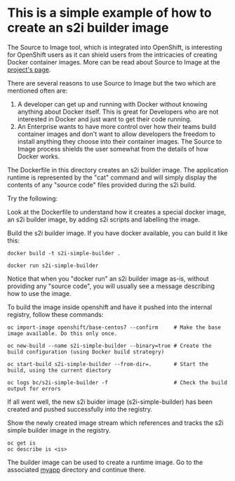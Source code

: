 # This is a simple example of how to create an s2i builder image

The Source to Image tool, which is integrated into OpenShift, is interesting for OpenShift users as it can shield users from the intricacies of creating Docker container images.  More can be read about Source to Image at the [project's page](https://github.com/openshift/source-to-image/blob/master/README.md).

There are several reasons to use Source to Image but the two which are mentioned often are:

1. A developer can get up and running with Docker without knowing anything about Docker itself.  This is great for Developers who are not interested in Docker and just want to get their code running.        
1. An Enterprise wants to have more control over how their teams build container images and don't want to allow developers the freedom to install anything they choose into their container images.  The Source to Image process shields the user somewhat from the details of how Docker works. 

The Dockerfile in this directory creates an s2i builder image.  The application runtime is represented by the "cat" command and will simply display the contents of any "source code" files provided during the s2i build.

Try the following:

Look at the Dockerfile to understand how it creates a special docker image, an s2i builder image, by adding s2i scripts and labelling the image. 

Build the s2i builder image. If you have docker available, you can build it like this:

```
docker build -t s2i-simple-builder . 

docker run s2i-simple-builder
```

Notice that when you "docker run" an s2i builder image as-is, without providing any "source code", you will usually see a message describing how to use the image. 

To build the image inside openshift and have it pushed into the internal registry, follow these commands:

```
oc import-image openshift/base-centos7 --confirm     # Make the base image available. Do this only once.

oc new-build --name s2i-simple-builder --binary=true # Create the build configuration (using Docker build strategry) 

oc start-build s2i-simple-builder --from-dir=.       # Start the build, using the current diectory

oc logs bc/s2i-simple-builder -f                     # Check the build output for errors 

```

If all went well, the new s2i buider image (s2i-simple-builder) has been created and pushed successfully into the registry.

Show the newly created image stream which references and tracks the s2i simple builder image in the registry.

```
oc get is
oc describe is <is>
```

The builder image can be used to create a runtime image.  Go to the associated [myapp](../myapp) directory and continue there.

